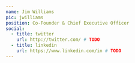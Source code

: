 ```yaml
---
name: Jim Williams
pic: jwilliams
position: Co-Founder & Chief Executive Officer
social:
  - title: twitter
    url: http://twitter.com/ # TODO
  - title: linkedin
    url: https://www.linkedin.com/in # TODO
---
```

